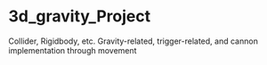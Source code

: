 # 3d_gravity_Project
  Collider, Rigidbody, etc. Gravity-related, trigger-related, and cannon implementation through movement
